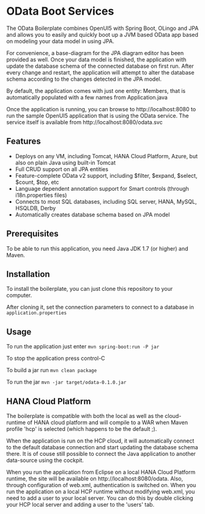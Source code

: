 # OData Boot Services

The OData Boilerplate combines OpenUI5 with Spring Boot, OLingo and JPA and allows you to easily and quickly boot up a JVM based OData app based on modeling your data model in using JPA.

For convenience, a base-diagram for the JPA diagram editor has been provided as well. Once your data model is finished, the application with update the database schema of the connected database on first run. After every change and restart, the application will attempt to alter the database schema according to the changes detected in the JPA model.

By default, the application comes with just one entity: Members, that is automatically populated with a few names from Application.java

Once the application is running, you can browse to http://localhost:8080 to run the sample OpenUI5 application that is using the OData service. The service itself is available from http://localhost:8080/odata.svc

## Features

- Deploys on any VM, including Tomcat, HANA Cloud Platform, Azure, but also on plain Java using built-in Tomcat
- Full CRUD support on all JPA entities
- Feature-complete OData v2 support, including $filter, $expand, $select, $count, $top, etc
- Language dependent annotation support for Smart controls (through i18n.properties files)
- Connects to most SQL databases, including SQL server, HANA, MySQL, HSQLDB, Derby
- Automatically creates database schema based on JPA model

## Prerequisites

To be able to run this application, you need Java JDK 1.7 (or higher) and Maven.

## Installation

To install the boilerplate, you can just clone this repository to your computer.

After cloning it, set the connection parameters to connect to a database in `application.properties`

## Usage

To run the application just enter `mvn spring-boot:run -P jar`

To stop the application press control-C

To build a jar run `mvn clean package`

To run the jar `mvn -jar target/odata-0.1.0.jar`

## HANA Cloud Platform

The boilerplate is compatible with both the local as well as the cloud-runtime of HANA cloud platform and will compile to a WAR when Maven profile 'hcp' is selected (which happens to be the default ;).

When the application is run on the HCP cloud, it will automatically connect to the default database connection and start updating the database schema there. It is of couse still possible to connect the Java application to another data-source using the cockpit.

When you run the application from Eclipse on a local HANA Cloud Platform runtime, the site will be available on http://localhost:8080/odata. Also, through configuration of web.xml, authentication is switched on. When you run the application on a local HCP runtime without modifying web.xml, you need to add a user to your local server. You can do this by double clicking your HCP local server and adding a user to the 'users' tab.
